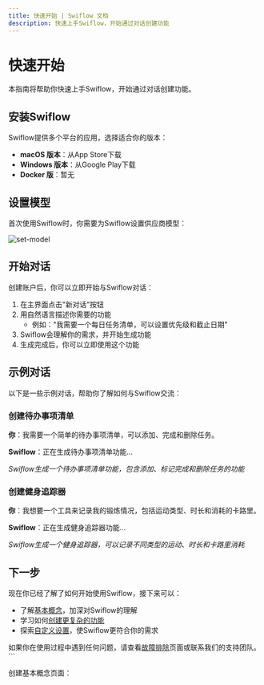 ```yaml
---
title: 快速开始 | Swiflow 文档
description: 快速上手Swiflow，开始通过对话创建功能
---
```


# 快速开始

本指南将帮助你快速上手Swiflow，开始通过对话创建功能。

## 安装Swiflow

Swiflow提供多个平台的应用，选择适合你的版本：

- **macOS 版本**：从App Store下载
- **Windows 版本**：从Google Play下载
- **Docker 版**：暂无

## 设置模型

首次使用Swiflow时，你需要为Swiflow设置供应商模型：

![set-model](screenshot-set-model.png)

## 开始对话

创建账户后，你可以立即开始与Swiflow对话：

1. 在主界面点击"新对话"按钮
2. 用自然语言描述你需要的功能
   - 例如："我需要一个每日任务清单，可以设置优先级和截止日期"
3. Swiflow会理解你的需求，并开始生成功能
4. 生成完成后，你可以立即使用这个功能

## 示例对话

以下是一些示例对话，帮助你了解如何与Swiflow交流：

### 创建待办事项清单

**你**：我需要一个简单的待办事项清单，可以添加、完成和删除任务。

**Swiflow**：正在生成待办事项清单功能...

*Swiflow生成一个待办事项清单功能，包含添加、标记完成和删除任务的功能*

### 创建健身追踪器

**你**：我想要一个工具来记录我的锻炼情况，包括运动类型、时长和消耗的卡路里。

**Swiflow**：正在生成健身追踪器功能...

*Swiflow生成一个健身追踪器，可以记录不同类型的运动、时长和卡路里消耗*

## 下一步

现在你已经了解了如何开始使用Swiflow，接下来可以：

- 了解[基本概念](/docs/concepts)，加深对Swiflow的理解
- 学习如何[创建更复杂的功能](/docs/creating-features)
- 探索[自定义设置](/docs/customization)，使Swiflow更符合你的需求

如果你在使用过程中遇到任何问题，请查看[故障排除](/docs/troubleshooting)页面或联系我们的支持团队。
\`\`\`

创建基本概念页面：
